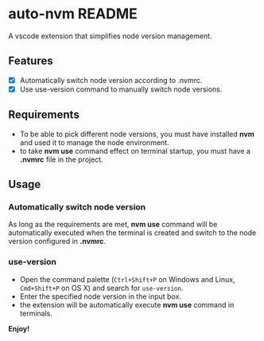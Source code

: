 # auto-nvm README

A vscode extension that simplifies node version management.

## Features

- [x] Automatically switch node version according to .nvmrc.
- [x] Use use-version command to manually switch node versions.

## Requirements

- To be able to pick different node versions, you must have installed **nvm** and used it to manage the node environment.
- to take **nvm use** command effect on terminal startup, you must have a **.nvmrc** file in the project.

## Usage

### Automatically switch node version

As long as the requirements are met, **nvm use** command will be automatically executed when the terminal is created and switch to the node version configured in **.nvmrc**.

### use-version

- Open the command palette (`Ctrl+Shift+P` on Windows and Linux, `Cmd+Shift+P` on OS X) and search for `use-version`.
- Enter the specified node version in the input box.
- the extension will be automatically execute **nvm use** command in terminals.

**Enjoy!**
